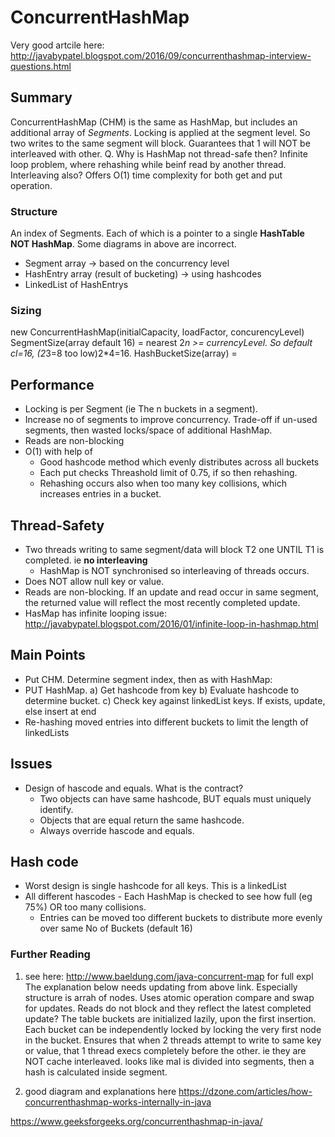 # ConcurrentHashMap 
Very good artcile here: http://javabypatel.blogspot.com/2016/09/concurrenthashmap-interview-questions.html


## Summary
ConcurrentHashMap (CHM) is the same as HashMap, but includes an additional array of *Segments*.
Locking is applied at the segment level. So two writes to the same segment will block. Guarantees that 1 will NOT be interleaved with other. 
Q. Why is HashMap not thread-safe then? Infinite loop problem, where rehashing while beinf read by another thread. Interleaving also?
Offers O(1) time complexity for both get and put operation.

### Structure
An index of Segments. Each of which is a pointer to a single **HashTable NOT HashMap**. Some diagrams in above are incorrect.
- Segment array -> based on the concurrency level
- HashEntry array (result of bucketing) -> using hashcodes
- LinkedList of HashEntrys

### Sizing
new ConcurrentHashMap(initialCapacity, loadFactor, concurencyLevel)
SegmentSize(array default 16) = nearest 2*n >= currencyLevel. So default cl=16, (2*3=8 too low)2*4=16.
HashBucketSize(array) = 

## Performance
- Locking is per Segment (ie The n buckets in a segment).
- Increase no of segments to improve concurrency. Trade-off if un-used segments, then wasted locks/space of additional HashMap.
- Reads are non-blocking
- O(1) with help of
  - Good hashcode method which evenly distributes across all buckets
  - Each put checks Threashold limit of 0.75, if so then rehashing.
  - Rehashing occurs also when too many key collisions, which increases entries in a bucket.

## Thread-Safety
- Two threads writing to same segment/data will block T2 one UNTIL T1 is completed. ie **no interleaving**
  - HashMap is NOT synchronised so interleaving of threads occurs.
- Does NOT allow null key or value.
- Reads are non-blocking. If an update and read occur in same segment, the returned value will reflect the most recently
completed update.
- HasMap has infinite looping issue: http://javabypatel.blogspot.com/2016/01/infinite-loop-in-hashmap.html

## Main Points
- Put CHM. Determine segment index, then as with HashMap:
- PUT HashMap. 
  a) Get hashcode from key
  b) Evaluate hashcode to determine bucket.
  c) Check key against linkedList keys. If exists, update, else insert at end
- Re-hashing moved entries into different buckets to limit the length of linkedLists

## Issues
- Design of hascode and equals. What is the contract?
  - Two objects can have same hashcode, BUT equals must uniquely identify.
  - Objects that are equal return the same hashcode.
  - Always override hascode and equals. 

## Hash code
- Worst design is single hashcode for all keys. This is a linkedList
- All different hascodes - Each HashMap is checked to see how full (eg 75%) OR too many collisions.
  - Entries can be moved too different buckets to distribute more evenly over same No of Buckets (default 16)

### Further Reading
1) see here: http://www.baeldung.com/java-concurrent-map for full expl
The explanation below needs updating from above link.
Especially structure is arrah of nodes.
Uses atomic operation compare and swap for updates.
Reads do not block and they reflect the latest completed update?
The table buckets are initialized lazily, upon the first insertion. Each bucket can be independently locked by locking the very first node in the bucket.
Ensures that when 2 threads attempt to write to same key or value, that 1 thread execs completely before the other. ie they are NOT cache interleaved.
looks like mal is divided into segments, then a hash is calculated inside segment.

2) good diagram and explanations here
https://dzone.com/articles/how-concurrenthashmap-works-internally-in-java

https://www.geeksforgeeks.org/concurrenthashmap-in-java/

